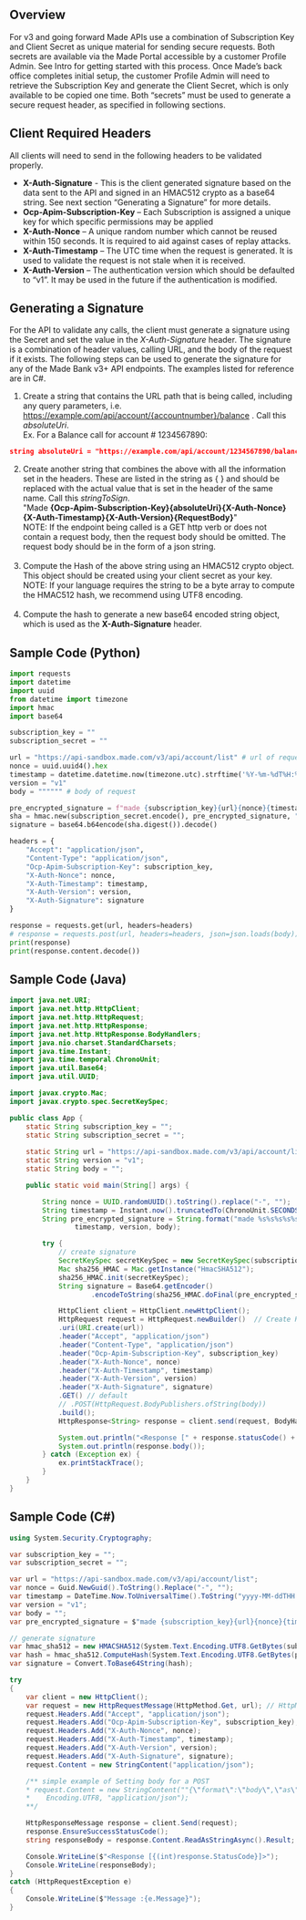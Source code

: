 ## Overview
For v3 and going forward Made APIs use a combination of Subscription Key and Client Secret as unique material for sending secure requests. Both secrets are available via the Made Portal accessible by a customer Profile Admin. See Intro for getting started with this process. Once Made’s back office completes initial setup, the customer Profile Admin will need to retrieve the Subscription Key and generate the Client Secret, which is only available to be copied one time. Both “secrets” must be used to generate a secure request header, as specified in following sections.

## Client Required Headers
All clients will need to send in the following headers to be validated properly.
* **X-Auth-Signature** - This is the client generated signature based on the data sent to the API and signed in an HMAC512 crypto as a base64 string.  See next section “Generating a Signature” for more details.
*  **Ocp-Apim-Subscription-Key** – Each Subscription is assigned a unique key for which specific permissions may be applied
*  **X-Auth-Nonce** – A unique random number which cannot be reused within 150 seconds. It is required to aid against cases of replay attacks.
*  **X-Auth-Timestamp** – The UTC time when the request is generated. It is used to validate the request is not stale when it is received.
*  **X-Auth-Version** – The authentication version which should be defaulted to “v1”.  It may be used in the future if the authentication is modified.

## Generating a Signature
For the API to validate any calls, the client must generate a signature using the Secret and set the value in the *X-Auth-Signature* header.  The signature is a combination of header values, calling URL, and the body of the request if it exists.  The following steps can be used to generate the signature for any of the Made Bank v3+ API endpoints.  The examples listed for reference are in C#.

1. Create a string that contains the URL path that is being called, including any query parameters, i.e. <a href="https://example.com/api/account/{accountnumber}/balance" target="_blank">https://example.com/api/account/{accountnumber}/balance</a> . Call this *absoluteUri*.<br/>
Ex. For a Balance call for account # 1234567890: <br/>
```json 
string absoluteUri = "https://example.com/api/account/1234567890/balance";
```
<!-- 1. Create  -->
2. Create another string that combines the above with all the information set in the headers.  These are listed in the string as { } and should be replaced with the actual value that is set in the header of the same name. Call this *stringToSign*. <br/> "Made **{Ocp-Apim-Subscription-Key}{absoluteUri}{X-Auth-Nonce}{X-Auth-Timestamp}{X-Auth-Version}{RequestBody}**" <br/> NOTE: If the endpoint being called is a GET http verb or does not contain a request body, then the request body should be omitted.  The request body should be in the form of a json string.<br/><br/>
3. Compute the Hash of the above string using an HMAC512 crypto object.  This object should be created using your client secret as your key. <br/> NOTE: If your language requires the string to be a byte array to compute the HMAC512 hash, we recommend using UTF8 encoding.<br/><br/>
4. Compute the hash to generate a new base64 encoded string object, which is used as the **X-Auth-Signature** header.

<!-- Sample Python -->
## Sample Code (Python)
```py
import requests
import datetime
import uuid
from datetime import timezone
import hmac
import base64

subscription_key = ""
subscription_secret = ""

url = "https://api-sandbox.made.com/v3/api/account/list" # url of request
nonce = uuid.uuid4().hex
timestamp = datetime.datetime.now(timezone.utc).strftime('%Y-%m-%dT%H:%M:%SZ')
version = "v1"
body = """""" # body of request

pre_encrypted_signature = f"made {subscription_key}{url}{nonce}{timestamp}{version}{body}".encode()
sha = hmac.new(subscription_secret.encode(), pre_encrypted_signature, "sha512")
signature = base64.b64encode(sha.digest()).decode()

headers = {
    "Accept": "application/json",
    "Content-Type": "application/json",
    "Ocp-Apim-Subscription-Key": subscription_key,
    "X-Auth-Nonce": nonce,
    "X-Auth-Timestamp": timestamp,
    "X-Auth-Version": version,
    "X-Auth-Signature": signature
}

response = requests.get(url, headers=headers)
# response = requests.post(url, headers=headers, json=json.loads(body))
print(response)
print(response.content.decode())
```

<!-- Sample Java -->
## Sample Code (Java)
```java
import java.net.URI;
import java.net.http.HttpClient;
import java.net.http.HttpRequest;
import java.net.http.HttpResponse;
import java.net.http.HttpResponse.BodyHandlers;
import java.nio.charset.StandardCharsets;
import java.time.Instant;
import java.time.temporal.ChronoUnit;
import java.util.Base64;
import java.util.UUID;

import javax.crypto.Mac;
import javax.crypto.spec.SecretKeySpec;

public class App {
    static String subscription_key = "";
    static String subscription_secret = "";
    
    static String url = "https://api-sandbox.made.com/v3/api/account/list";
    static String version = "v1";
    static String body = "";

    public static void main(String[] args) {

        String nonce = UUID.randomUUID().toString().replace("-", "");
        String timestamp = Instant.now().truncatedTo(ChronoUnit.SECONDS).toString();
        String pre_encrypted_signature = String.format("made %s%s%s%s%s%s", subscription_key, url, nonce,
                timestamp, version, body);

        try {
            // create signature
            SecretKeySpec secretKeySpec = new SecretKeySpec(subscription_secret.getBytes(StandardCharsets.UTF_8, "HmacSHA512");
            Mac sha256_HMAC = Mac.getInstance("HmacSHA512");
            sha256_HMAC.init(secretKeySpec);
            String signature = Base64.getEncoder()
                    .encodeToString(sha256_HMAC.doFinal(pre_encrypted_signature.getBytes(StandardCharsets.UTF_8)));

            HttpClient client = HttpClient.newHttpClient();
            HttpRequest request = HttpRequest.newBuilder()  // Create Request
            .uri(URI.create(url))
            .header("Accept", "application/json")
            .header("Content-Type", "application/json")
            .header("Ocp-Apim-Subscription-Key", subscription_key)
            .header("X-Auth-Nonce", nonce)
            .header("X-Auth-Timestamp", timestamp)
            .header("X-Auth-Version", version)
            .header("X-Auth-Signature", signature)
            .GET() // default
            // .POST(HttpRequest.BodyPublishers.ofString(body))
            .build();
            HttpResponse<String> response = client.send(request, BodyHandlers.ofString()); // Send request

            System.out.println("<Response [" + response.statusCode() + "]>"); 
            System.out.println(response.body());
        } catch (Exception ex) {
            ex.printStackTrace();
        }
    }
}
```

<!-- Sample C# -->
## Sample Code (C#)
```csharp
using System.Security.Cryptography;

var subscription_key = "";
var subscription_secret = "";

var url = "https://api-sandbox.made.com/v3/api/account/list";
var nonce = Guid.NewGuid().ToString().Replace("-", "");
var timestamp = DateTime.Now.ToUniversalTime().ToString("yyyy-MM-ddTHH:mm:ssZ");
var version = "v1";
var body = "";
var pre_encrypted_signature = $"made {subscription_key}{url}{nonce}{timestamp}{version}{body}";

// generate signature
var hmac_sha512 = new HMACSHA512(System.Text.Encoding.UTF8.GetBytes(subscription_secret));
var hash = hmac_sha512.ComputeHash(System.Text.Encoding.UTF8.GetBytes(pre_encrypted_signature));
var signature = Convert.ToBase64String(hash);

try
{
    var client = new HttpClient();
    var request = new HttpRequestMessage(HttpMethod.Get, url); // HttpMethod.Post
    request.Headers.Add("Accept", "application/json");
    request.Headers.Add("Ocp-Apim-Subscription-Key", subscription_key);
    request.Headers.Add("X-Auth-Nonce", nonce);
    request.Headers.Add("X-Auth-Timestamp", timestamp);
    request.Headers.Add("X-Auth-Version", version);
    request.Headers.Add("X-Auth-Signature", signature);
    request.Content = new StringContent("application/json");

    /** simple example of Setting body for a POST
    * request.Content = new StringContent(""{\"format\":\"body\",\"as\":necessary}", 
    *    Encoding.UTF8, "application/json"); 
    **/

    HttpResponseMessage response = client.Send(request);
    response.EnsureSuccessStatusCode();
    string responseBody = response.Content.ReadAsStringAsync().Result;

    Console.WriteLine($"<Response [{(int)response.StatusCode}]>");
    Console.WriteLine(responseBody);
}
catch (HttpRequestException e)
{
    Console.WriteLine($"Message :{e.Message}");
}
```